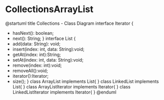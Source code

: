 # CollectionsArrayList
@startuml
title Collections - Class Diagram
interface Iterator {
+ hasNext(): boolean;
+ next(): String;
}
interface List {
+ add(data: String): void;
+ insert(index: int, data: String):void;
+ getAt(index: int):String;
+ setAt(index: int, data: String):void;
+ remove(index: int):void;
+ removeAll():void;
+ iterator():Iterator;
+ size();
}
class ArrayList implements List{
}
class LinkedList implements List{
}
class ArrayListIterator implements Iterator{
}
class LinkedListIterator implements Iterator{
}
@enduml